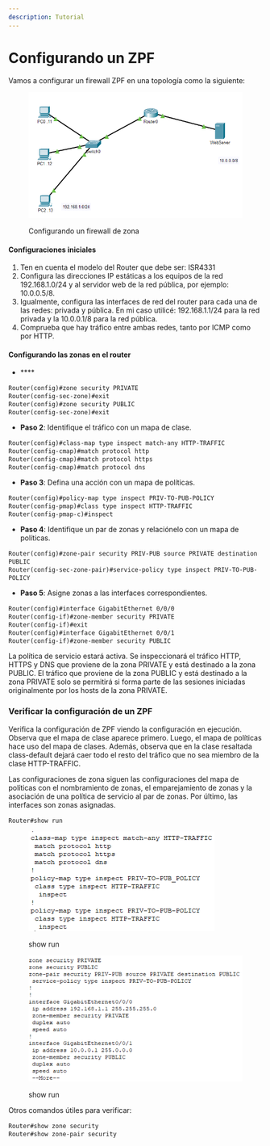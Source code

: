 ```yaml
---
description: Tutorial
---
```


# Configurando un ZPF

Vamos a configurar un firewall ZPF en una topología como la siguiente:

&#x20;   &#x20;

<figure><img src="../../.gitbook/assets/image (2) (2).png" alt=""><figcaption><p>Configurando un firewall de zona</p></figcaption></figure>

#### Configuraciones iniciales

1. Ten en cuenta el modelo del Router que debe ser: ISR4331&#x20;
2. Configura las direcciones IP estáticas a los equipos de la red 192.168.1.0/24 y al servidor web de la red pública, por ejemplo: 10.0.0.5/8. &#x20;
3. Igualmente, configura las interfaces de red del router para cada una de las redes: privada y pública. En mi caso utilicé: 192.168.1.1/24 para la red privada y la 10.0.0.1/8 para la red pública.
4. Comprueba que hay tráfico entre ambas redes, tanto por ICMP como por HTTP.

#### Configurando las zonas en el router&#x20;

* &#x20;****&#x20;

```
Router(config)#zone security PRIVATE
Router(config-sec-zone)#exit
Router(config)#zone security PUBLIC
Router(config-sec-zone)#exit
```

* **Paso 2**: Identifique el tráfico con un mapa de clase.

```
Router(config)#class-map type inspect match-any HTTP-TRAFFIC
Router(config-cmap)#match protocol http
Router(config-cmap)#match protocol https
Router(config-cmap)#match protocol dns
```

* **Paso 3**: Defina una acción con un mapa de políticas.

```
Router(config)#policy-map type inspect PRIV-TO-PUB-POLICY
Router(config-pmap)#class type inspect HTTP-TRAFFIC
Router(config-pmap-c)#inspect 
```

* **Paso 4**: Identifique un par de zonas y relaciónelo con un mapa de políticas.

```
Router(config)#zone-pair security PRIV-PUB source PRIVATE destination PUBLIC
Router(config-sec-zone-pair)#service-policy type inspect PRIV-TO-PUB-POLICY
```

* **Paso 5**: Asigne zonas a las interfaces correspondientes.

```
Router(config)#interface GigabitEthernet 0/0/0
Router(config-if)#zone-member security PRIVATE
Router(config-if)#exit
Router(config)#interface GigabitEthernet 0/0/1
Router(config-if)#zone-member security PUBLIC

```

La política de servicio estará activa. Se inspeccionará el tráfico HTTP, HTTPS y DNS que proviene de la zona PRIVATE y está destinado a la zona PUBLIC. El tráfico que proviene de la zona PUBLIC y está destinado a la zona PRIVATE solo se permitirá si forma parte de las sesiones iniciadas originalmente por los hosts de la zona PRIVATE.

### Verificar la configuración de un ZPF

Verifica la configuración de ZPF viendo la configuración en ejecución. Observa que el mapa de clase aparece primero. Luego, el mapa de políticas hace uso del mapa de clases. Además, observa que en la clase resaltada class-default dejará caer todo el resto del tráfico que no sea miembro de la clase HTTP-TRAFFIC.

Las configuraciones de zona siguen las configuraciones del mapa de políticas con el nombramiento de zonas, el emparejamiento de zonas y la asociación de una política de servicio al par de zonas. Por último, las interfaces son zonas asignadas.

```
Router#show run
```

<figure><img src="../../.gitbook/assets/image (18) (3).png" alt=""><figcaption><p>show run</p></figcaption></figure>

<figure><img src="../../.gitbook/assets/image (4) (1) (1).png" alt=""><figcaption><p>show run</p></figcaption></figure>

Otros comandos útiles para verificar:

```
Router#show zone security 
Router#show zone-pair security
```
